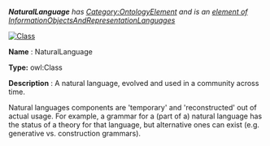 ___NaturalLanguage__ 
 has
 [Category:OntologyElement](../../Category/OntologyElement "Category:OntologyElement") 
 and is an
 [element of](../../Property/ElementOf "Property:ElementOf") 
[InformationObjectsAndRepresentationLanguages](../../Submissions/InformationObjectsAndRepresentationLanguages "Submissions:InformationObjectsAndRepresentationLanguages")_




  





[![Class](../../images/thumb/2/27/Class.gif/45px-Class.gif)](../../Image/Class.gif "Class")


__Name__ 
 : NaturalLanguage
 



__Type:__ 
 owl:Class
 



__Description__ 
 : A natural language, evolved and used in a community across time.
 



 Natural languages components are 'temporary' and 'reconstructed' out of actual usage. For example, a grammar for a (part of a) natural language has the status of a theory for that language, but alternative ones can exist (e.g. generative vs. construction grammars).